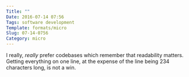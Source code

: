 ```yaml
---
Title: ""
Date: 2016-07-14 07:56
Tags: software development
Template: formats/micro
Slug: 07-14-0756
Category: micro
---
```


I really, *really* prefer codebases which remember that readability matters. Getting everything on one line, at the expense of the line being 234 characters long, is not a win.
